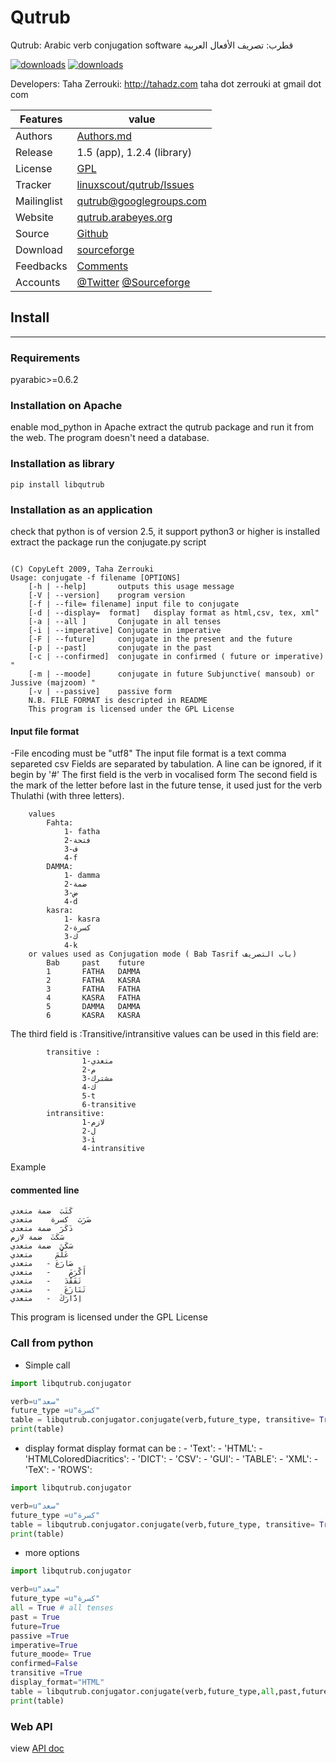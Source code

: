 
Qutrub
=======
  Qutrub: Arabic verb conjugation software  قطرب: تصريف الأفعال العربية

[![downloads]( https://img.shields.io/sourceforge/dt/qutrub.svg)](http://sourceforge.org/projects/qutrub)
[![downloads]( https://img.shields.io/sourceforge/dm/qutrub.svg)](http://sourceforge.org/projects/qutrub)

  Developers: 	Taha Zerrouki: http://tahadz.com
	taha dot zerrouki at gmail dot com


Features |   value
---------|---------------------------------------------------------------------------------
Authors  | [Authors.md](https://github.com/linuxscout/qutrub/master/AUTHORS.md)
Release  | 1.5 (app), 1.2.4 (library)
License  |[GPL](https://github.com/linuxscout/qutrub/master/COPYING)
Tracker  |[linuxscout/qutrub/Issues](https://github.com/linuxscout/qutrub/issues)
Mailinglist  |[<qutrub@googlegroups.com>](http://groups.google.com/group/qutrub/)
Website  |[qutrub.arabeyes.org](http://qutrub.arabeyes.org)
Source  |[Github](http://github.com/linuxscout/qutrub)
Download  |[sourceforge](http://qutrub.sourceforge.net)
Feedbacks  |[Comments](http://tahadz.com/qutrub/contact)
Accounts  | [@Twitter](https://twitter.com/linuxscout)  [@Sourceforge](http://sourceforge.net/projectsqutrub/)


## Install

--------
### Requirements

pyarabic>=0.6.2

### Installation on Apache

enable mod_python in Apache
extract the qutrub package and run it from the web.
The program doesn't need a database.

### Installation as library 

```shell
pip install libqutrub
```
### Installation as an application

check that python is of version 2.5, it support python3 or higher is installed
extract the package
run the conjugate.py script 

``` Usage 

(C) CopyLeft 2009, Taha Zerrouki
Usage: conjugate -f filename [OPTIONS]
	[-h | --help]		outputs this usage message
	[-V | --version]	program version
	[-f | --file= filename]	input file to conjugate
	[-d | --display=  format]	display format as html,csv, tex, xml"
	[-a | --all ]		Conjugate in all tenses
	[-i | --imperative]	Conjugate in imperative
	[-F | --future]		conjugate in the present and the future
	[-p | --past]		conjugate in the past
	[-c | --confirmed]	conjugate in confirmed ( future or imperative) "
	[-m | --moode]		conjugate in future Subjunctive( mansoub) or Jussive (majzoom) "
	[-v | --passive]	passive form
	N.B. FILE FORMAT is descripted in README
	This program is licensed under the GPL License
```

#### Input file format   

-File encoding must be "utf8"
The input file  format is a text comma separeted  csv
Fields are separated by tabulation.
A line can be ignored, if it begin by '#'
The first field is the verb in vocalised form
The second field is the mark of the letter before last in the future tense, it used just for the verb Thulathi (with three letters).

```
	values 
		Fahta:
			1- fatha
			2-فتحة
			3-ف
			4-f
		DAMMA:
			1- damma
			2-ضمة
			3-ض
			4-d
		kasra:
			1- kasra
			2-كسرة
			3-ك
			4-k
	or values used as Conjugation mode ( Bab Tasrif باب التصريف)
		Bab		past	future
		1		FATHA	DAMMA
		2		FATHA	KASRA
		3		FATHA	FATHA
		4		KASRA	FATHA
		5		DAMMA	DAMMA
		6		KASRA	KASRA
```
The third field is :Transitive/intransitive
	values can be used in this field are:
```
		transitive :
				1-متعدي
				2-م
				3-مشترك
				4-ك
				5-t
				6-transitive
		intransitive:
				1-لازم
				2-ل
				3-i
				4-intransitive
```
Example 
#### commented line
```
كَتَبَ	ضمة	متعدي
ضَرَبَ	كسرة	متعدي
ذَكَرَ	ضمة	متعدي
سَكَتَ	ضمة	لازم
سَكَنَ	ضمة	متعدي
عَلَّمَ		متعدي
صَارَعَ	-	متعدي
أَكْرَمَ	-	متعدي
تَفَقَّدَ	-	متعدي
تَنَازَعَ	-	متعدي
اِدَّارَكَ	-	متعدي

```
This program is licensed under the GPL License

### Call from python
* Simple call
```python
import libqutrub.conjugator

verb=u"سعد"
future_type =u"كسرة"
table = libqutrub.conjugator.conjugate(verb,future_type, transitive= True);
print(table)

```
* display format
display format can be : 
        - 'Text':
        - 'HTML':
        - 'HTMLColoredDiacritics':
        - 'DICT':
        - 'CSV':
        - 'GUI':
        - 'TABLE':
        - 'XML':
        - 'TeX':
        - 'ROWS':
```python
import libqutrub.conjugator

verb=u"سعد"
future_type =u"كسرة"
table = libqutrub.conjugator.conjugate(verb,future_type, transitive= True, display_format="DICT");
print(table)

```
* more options
```python
import libqutrub.conjugator

verb=u"سعد"
future_type =u"كسرة"
all = True # all tenses
past = True
future=True
passive =True
imperative=True
future_moode= True
confirmed=False
transitive =True
display_format="HTML"
table = libqutrub.conjugator.conjugate(verb,future_type,all,past,future,passive,imperative,future_moode,confirmed,transitive,display_format);
print(table)

```
### Web API
view [API doc](doc/api.md)
